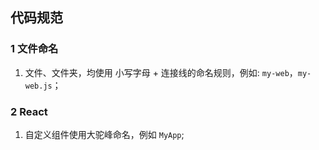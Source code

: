 

## 代码规范

### 1 文件命名

1. 文件、文件夹，均使用 小写字母 + 连接线的命名规则，例如: `my-web`，`my-web.js`；

   

### 2 React

1. 自定义组件使用大驼峰命名，例如 `MyApp`;